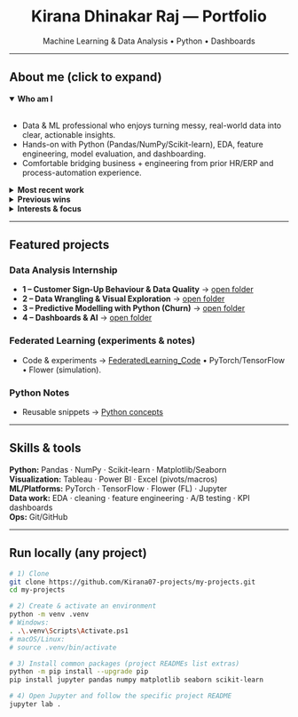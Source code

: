 <h1 align="center">Kirana Dhinakar Raj — Portfolio</h1>
<p align="center">
  Machine Learning & Data Analysis • Python • Dashboards
</p>

---

## About me (click to expand)

<details open>
  <summary><b>Who am I </b></summary>
  <br/>
  <ul>
    <li>Data & ML professional who enjoys turning messy, real-world data into clear, actionable insights.</li>
    <li>Hands-on with Python (Pandas/NumPy/Scikit-learn), EDA, feature engineering, model evaluation, and dashboarding.</li>
    <li>Comfortable bridging business + engineering from prior HR/ERP and process-automation experience.</li>
  </ul>
</details>

<details>
  <summary><b>Most recent work </b></summary>
  <br/>
  <ul>
    <li><b>Applied Data Analysis Internship</b>: EDA, KPI design & A/B tests, and building Power BI/Tableau dashboards; automated parts of analysis in Python (~30% efficiency gain). 
    <li><b>Federated Learning Master's Thesis</b>: Implemented FL pipelines (PyTorch/TensorFlow/Flower) on imbalanced manufacturing data, decentralized vs. centralized learning. 
  </ul>
</details>

<details>
  <summary><b>Previous wins</b></summary>
  <br/>
  <ul>
    <li><b>Werkstudent @ Advantest</b>: Built LMS automation; standardized branch data; reduced admin workload by ~40%. </li>
    <li><b>Consultant @ AstraZeneca</b>: Supported global HR/ERP, incident resolution within 24–48h SLAs, data migration & UAT. </li>
  </ul>
</details>

<details>
  <summary><b>Interests & focus</b></summary>
  <br/>
  Predictive analytics, dashboards, process automation, and federated learning; strong interest in KPI design and making results explainable for stakeholders. 
</details>

---

## Featured projects

###  Data Analysis Internship 
- **1 – Customer Sign-Up Behaviour & Data Quality** → [open folder](./Data%20Analysis%20Internship%20projects/Foundations%20of%20Data%20Analytics/)
- **2 – Data Wrangling & Visual Exploration** → [open folder](./Data%20Analysis%20Internship%20projects/Data%20Wrangling%20%26%20Visual%20Exploration/)
- **3 – Predictive Modelling with Python (Churn)** → [open folder](./Data%20Analysis%20Internship%20projects/Predictive%20Modelling%20with%20Python/)
- **4 – Dashboards & AI** → [open folder](./Data%20Analysis%20Internship%20projects/Dashboards%20%26%20AI/)

###  Federated Learning (experiments & notes)
- Code & experiments → [FederatedLearning_Code](./FederatedLearning_Code/) • PyTorch/TensorFlow • Flower (simulation). 

###  Python Notes
- Reusable snippets → [Python concepts](./Python%20concepts/)

---

## Skills & tools
**Python:** Pandas · NumPy · Scikit-learn · Matplotlib/Seaborn  
**Visualization:** Tableau · Power BI · Excel (pivots/macros)  
**ML/Platforms:** PyTorch · TensorFlow · Flower (FL) · Jupyter  
**Data work:** EDA · cleaning · feature engineering · A/B testing · KPI dashboards  
**Ops:** Git/GitHub 

---

## Run locally (any project)

```bash
# 1) Clone
git clone https://github.com/Kirana07-projects/my-projects.git
cd my-projects

# 2) Create & activate an environment
python -m venv .venv
# Windows:
. .\.venv\Scripts\Activate.ps1
# macOS/Linux:
# source .venv/bin/activate

# 3) Install common packages (project READMEs list extras)
python -m pip install --upgrade pip
pip install jupyter pandas numpy matplotlib seaborn scikit-learn

# 4) Open Jupyter and follow the specific project README
jupyter lab .

